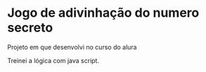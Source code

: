 <h1> Jogo de adivinhação do numero secreto </h1>
<p> Projeto em que desenvolvi no curso do alura</p>
<p> Treinei a lógica com java script.</p>
